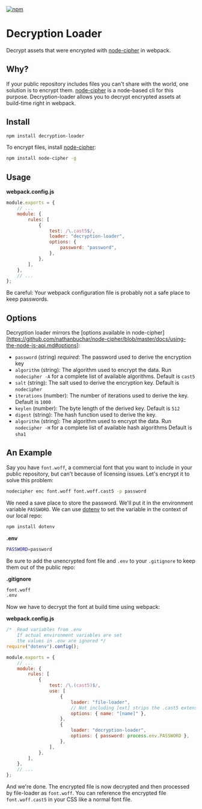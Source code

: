 [![npm][npm]][npm-url]

# Decryption Loader

Decrypt assets that were encrypted with [node-cipher][node-cipher-url] in webpack.

## Why?

If your public repository includes files you can't share with the world, one solution is to encrypt them. [node-cipher][node-cipher-url] is a node-based cli for this purpose. Decryption-loader allows you to decrypt encrypted assets at build-time right in webpack.

## Install

```bash
npm install decryption-loader
```

To encrypt files, install [node-cipher][node-cipher-url]:

```bash
npm install node-cipher -g
```

## Usage

**webpack.config.js**

```js
module.exports = {
    // ...
    module: {
        rules: [
            {
                test: /\.cast5$/,
                loader: "decryption-loader",
                options: {
                    password: "password",
                },
            },
        ],
    },
    // ...
};
```

Be careful: Your webpack configuration file is probably not a safe place to keep passwords.

## Options

Decryption loader mirrors the [options available in node-cipher][https://github.com/nathanbuchar/node-cipher/blob/master/docs/using-the-node-js-api.md#options]:

-   `password` (string) _required_: The password used to derive the encryption key
-   `algorithm` (string): The algorithm used to encrypt the data. Run `nodecipher -A` for a complete list of available algorithms. Default is `cast5`
-   `salt` (string): The salt used to derive the encryption key. Default is `nodecipher`
-   `iterations` (number): The number of iterations used to derive the key. Default is `1000`
-   `keylen` (number): The byte length of the derived key. Default is `512`
-   `digest` (string): The hash function used to derive the key.
-   `algorithm` (string): The algorithm used to encrypt the data. Run `nodecipher -H` for a complete list of available hash algorithms Default is `sha1`

## An Example

Say you have `font.woff`, a commercial font that you want to include in your public repository, but can't because of licensing issues. Let's encrypt it to solve this problem:

```bash
nodecipher enc font.woff font.woff.cast5 -p password
```

We need a save place to store the password. We'll put it in the environment variable `PASSWORD`. We can use [dotenv](https://www.npmjs.com/package/dotenv) to set the variable in the context of our local repo:

```bash
npm install dotenv
```

**.env**

```bash
PASSWORD=password
```

Be sure to add the unencrypted font file and `.env` to your `.gitignore` to keep them out of the public repo:

**.gitignore**

```bash
font.woff
.env
```

Now we have to decrypt the font at build time using webpack:

**webpack.config.js**

```js
/*  Read variables from .env
    If actual environment variables are set
    the values in .env are ignored */
require("dotenv").config();

module.exports = {
    // ...
    module: {
        rules: [
            {
                test: /\.(cast5)$/,
                use: [
                    {
                        loader: "file-loader",
                        // Not including [ext] strips the .cast5 extension from the filename
                        options: { name: "[name]" },
                    },
                    {
                        loader: "decryption-loader",
                        options: { password: process.env.PASSWORD },
                    },
                ],
            },
        ],
    },
    // ...
};
```

And we're done. The encrypted file is now decrypted and then processed by file-loader as `font.woff`. You can reference the encrypted file `font.woff.cast5` in your CSS like a normal font file.

[npm]: https://img.shields.io/npm/v/decryption-loader.svg
[npm-url]: https://npmjs.com/package/decryption-loader
[node-cipher-url]: https://www.npmjs.com/package/node-cipher
